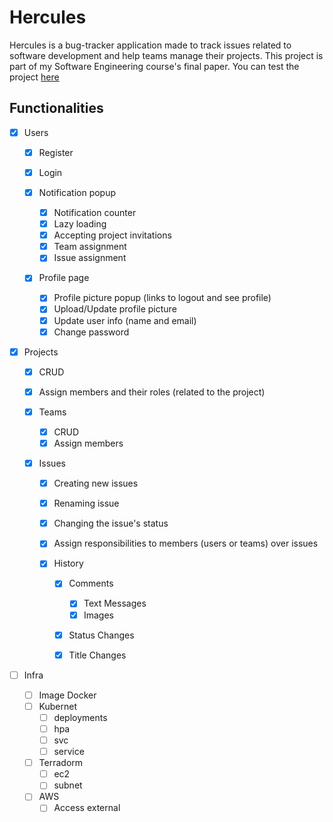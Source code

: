 # Hercules

Hercules is a bug-tracker application made to track issues related to software development and help teams manage their projects.
This project is part of my Software Engineering course's final paper.
You can test the project [here](https://hercules.vitorwdson.dev/)

## Functionalities

- [x] Users

  - [x] Register
  - [x] Login
  - [x] Notification popup

    - [x] Notification counter
    - [x] Lazy loading
    - [x] Accepting project invitations
    - [x] Team assignment
    - [x] Issue assignment

  - [x] Profile page

    - [x] Profile picture popup (links to logout and see profile)
    - [x] Upload/Update profile picture
    - [x] Update user info (name and email)
    - [x] Change password

- [x] Projects

  - [x] CRUD
  - [x] Assign members and their roles (related to the project)
  - [x] Teams

    - [x] CRUD
    - [x] Assign members

  - [x] Issues

    - [x] Creating new issues
    - [x] Renaming issue
    - [x] Changing the issue's status
    - [x] Assign responsibilities to members (users or teams) over issues
    - [x] History

      - [x] Comments

        - [x] Text Messages
        - [x] Images

      - [x] Status Changes
      - [x] Title Changes

- [ ] Infra
  - [ ] Image Docker
  - [ ] Kubernet
    - [ ] deployments
    - [ ] hpa
    - [ ] svc
    - [ ] service
  - [ ] Terradorm
    - [ ] ec2
    - [ ] subnet
  - [ ] AWS
    - [ ] Access external
